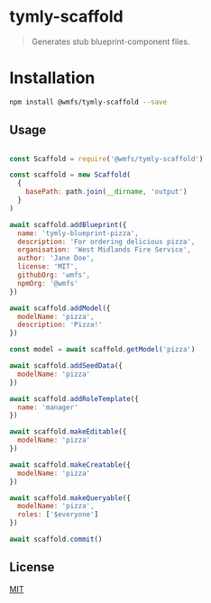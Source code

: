 # tymly-scaffold

> Generates stub blueprint-component files.

# Installation

``` bash
npm install @wmfs/tymly-scaffold --save
```

## <a name="Usage"></a> Usage

``` javascript

const Scaffold = require('@wmfs/tymly-scaffold')

const scaffold = new Scaffold(
  {
    basePath: path.join(__dirname, 'output')
  }
)

await scaffold.addBlueprint({
  name: 'tymly-blueprint-pizza',
  description: 'For ordering delicious pizza',
  organisation: 'West Midlands Fire Service',
  author: 'Jane Doe',
  license: 'MIT',
  githubOrg: 'wmfs',
  npmOrg: '@wmfs'
})

await scaffold.addModel({
  modelName: 'pizza',
  description: 'Pizza!'
})

const model = await scaffold.getModel('pizza')

await scaffold.addSeedData({
  modelName: 'pizza'
})

await scaffold.addRoleTemplate({
  name: 'manager'
})

await scaffold.makeEditable({
  modelName: 'pizza'
})

await scaffold.makeCreatable({
  modelName: 'pizza'
})

await scaffold.makeQueryable({
  modelName: 'pizza',
  roles: ['$everyone']
})

await scaffold.commit()


```

## <a name='license'></a>License
[MIT](https://github.com/wmfs/tymly-gatherer/blob/master/LICENSE)
